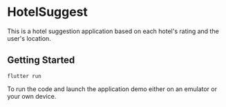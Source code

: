 # HotelSuggest
This is a hotel suggestion application based on each hotel's rating and the user's location.

## Getting Started
    flutter run
To run the code and launch the application demo either on an emulator or your own device.